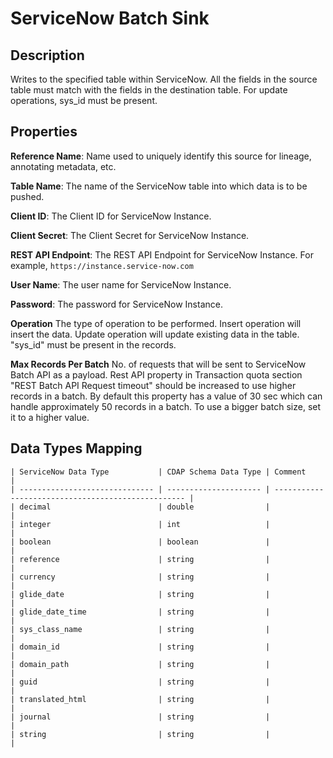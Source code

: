 # ServiceNow Batch Sink

Description
-----------

Writes to the specified table within ServiceNow. All the fields in the source table must match with the fields in the 
destination table. For update operations, sys_id must be present.

Properties
----------

**Reference Name**: Name used to uniquely identify this source for lineage, annotating metadata, etc.

**Table Name**: The name of the ServiceNow table into which data is to be pushed.

**Client ID**: The Client ID for ServiceNow Instance.

**Client Secret**: The Client Secret for ServiceNow Instance.

**REST API Endpoint**: The REST API Endpoint for ServiceNow Instance. For example, `https://instance.service-now.com`

**User Name**: The user name for ServiceNow Instance.

**Password**: The password for ServiceNow Instance.

**Operation** The type of operation to be performed. Insert operation will insert the data. Update operation will update
existing data in the table. "sys_id" must be present in the records.

**Max Records Per Batch** No. of requests that will be sent to ServiceNow Batch API as a payload. Rest API property in 
Transaction quota section "REST Batch API Request timeout" should be increased to use higher records in a batch. By default this 
property has a value of 30 sec which can handle approximately 50 records in a batch. To use a bigger batch size, set it 
to a higher value.

Data Types Mapping
----------

    | ServiceNow Data Type           | CDAP Schema Data Type | Comment                                            |
    | ------------------------------ | --------------------- | -------------------------------------------------- |
    | decimal                        | double                |                                                    |
    | integer                        | int                   |                                                    |
    | boolean                        | boolean               |                                                    |
    | reference                      | string                |                                                    |
    | currency                       | string                |                                                    |
    | glide_date                     | string                |                                                    |
    | glide_date_time                | string                |                                                    |
    | sys_class_name                 | string                |                                                    |
    | domain_id                      | string                |                                                    |
    | domain_path                    | string                |                                                    |
    | guid                           | string                |                                                    |
    | translated_html                | string                |                                                    |
    | journal                        | string                |                                                    |
    | string                         | string                |                                                    |
